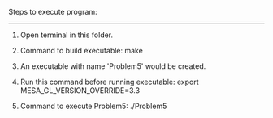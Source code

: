 
Steps to execute program:
_________________________________________________

1. Open terminal in this folder.

2. Command to build executable: 
	make

3. An executable with name 'Problem5' would be created.

4. Run this command before running executable: 
	export MESA_GL_VERSION_OVERRIDE=3.3

5. Command to execute Problem5: 
	./Problem5